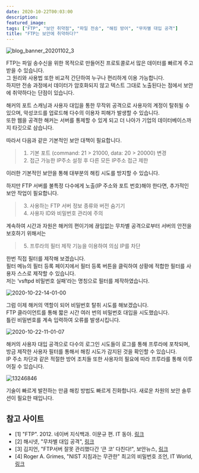 ```yaml
---
date: 2020-10-22T00:03:00
description: 
featured_image: 
tags: ["FTP", "보안 취약점", "파일 전송", "해킹 방어", "무차별 대입 공격"]
title: "FTP는 보안에 취약하다?"
---
```


![blog_banner_20201102_3](https://github.com/user-attachments/assets/ccfcde89-6d0c-44d8-ad98-92dbddceaa80)

FTP는 파일 송수신을 위한 목적으로 만들어진 프로토콜로서 많은 데이터를 빠르게 주고받을 수 있습니다.  
그 원리와 사용법 또한 비교적 간단하여 누구나 편리하게 이용 가능합니다.  
하지만 전송 과정에서 데이터가 암호화되지 않고 텍스트 그대로 노출된다는 점에서 보안에 취약하다는 단점이 있습니다.  

해커의 포트 스캐닝과 사용자 대입을 통한 무작위 공격으로 사용자의 계정이 탈취될 수 있으며, 악성코드를 업로드해 다수의 이용자 피해가 발생할 수 있습니다.  
또한 웹을 공격한 해커는 서버를 통제할 수 있게 되고 더 나아가 기업의 데이터베이스까지 타깃으로 삼습니다.  

따라서 다음과 같은 기본적인 보안 대책이 필요합니다.  
> 1. 기본 포트 (command: 21 > 21000, data: 20 > 20000) 변경  
> 2. 접근 가능한 IP주소 설정 후 다른 모든 IP주소 접근 제한  

이러한 기본적인 보안을 통해 대부분의 해킹 시도를 방지할 수 있습니다.

하지만 FTP 서버를 불특정 다수에게 노출(IP 주소와 포트 번호)해야 한다면, 추가적인 보안 작업이 필요합니다.  
> 3. 사용하는 FTP 서버 정보 종류와 버전 숨기기  
> 4. 사용자 ID와 비밀번호 관리에 주의  

계속하여 시간과 자원은 해커의 편이기에 끊임없는 무차별 공격으로부터 서버의 안전을 보호하기 위해서는  

> 5. 프루라의 필터 제작 기능을 이용하여 의심 IP를 차단  

한번 직접 필터를 제작해 보겠습니다.  
필터 메뉴의 필터 등록 페이지에서 필터 등록 버튼을 클릭하여 상황에 적합한 필터를 사용자 스스로 제작할 수 있습니다.  
저는 ‘vsftpd 비밀번호 실패’라는 명칭으로 필터를 제작하였습니다.

![2020-10-22-14-01-00](https://github.com/user-attachments/assets/c138c413-1731-48b7-9d5d-b5aeab3a3865)

그럼 이제 해커의 역할이 되어 비밀번호 탈취 시도를 해보겠습니다.  
FTP 클라이언트를 통해 짧은 시간 여러 번의 비밀번호 대입을 시도했습니다.  
틀린 비밀번호를 계속 입력하여 오류를 발생시킵니다.

![2020-10-22-11-01-07](https://github.com/user-attachments/assets/bc9e7633-6979-4bac-9abd-6e10a122b35c)

해커의 사용자 대입 공격으로 다수의 로그인 시도들이 로그를 통해 프루라에 포착되며, 방금 제작한 사용자 필터를 통해서 해킹 시도가 감지된 것을 확인할 수 있습니다.  
IP 주소 차단과 같은 적절한 방어 조치들 또한 사용자의 필요에 따라 프루라를 통해 이루어질 수 있습니다.

![13246846](https://github.com/user-attachments/assets/701840ca-3cd0-458c-a6ec-b33374209023)

기술이 빠르게 발전하는 만큼 해킹 방법도 빠르게 진화합니다. 새로운 차원의 보안 솔루션이 필요한 때입니다.

## 참고 사이트
- [1] "FTP". 2012. 네이버 지식백과. 이문규 편. IT 동아. [링크](https://bit.ly/2HV8KYf)
- [2] 해시넷, "무차별 대입 공격", [링크](https://bit.ly/2JkbUoF)
- [3] 김지언, "FTP서버 잘못 관리했다간 ‘큰 코’ 다친다!", 보안뉴스, [링크](https://bit.ly/2TITy2D)
- [4] Roger A. Grimes, "NIST 지침과는 무관한" 최고의 비밀번호 조언, IT World, [링크](https://bit.ly/320D0rG)
